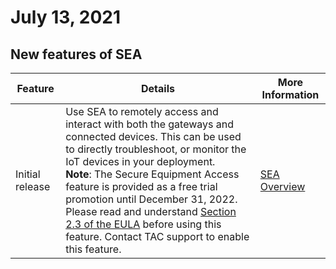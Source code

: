 # July 13, 2021
 
## New features of SEA



| **Feature**     | **Details** | **More Information**              |
| --------------- | ----------- | --------------------------------- |
| Initial release | Use SEA to remotely access and interact with both the gateways and connected devices. This can be used to directly troubleshoot, or monitor the IoT devices in your deployment.<br>**Note**: The Secure Equipment Access feature is provided as a free trial promotion until December 31, 2022. Please read and understand [Section 2.3 of the EULA](https://www.cisco.com/c/en/us/about/legal/cloud-and-software/end_user_license_agreement.html#section-2) before using this feature. Contact TAC support to enable this feature.            | [SEA Overview](../sea_overview.md) |
